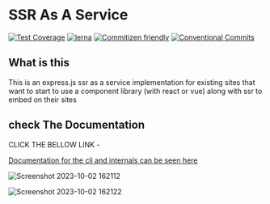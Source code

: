 # SSR As A Service

[![Test Coverage](https://api.codeclimate.com/v1/badges/dc6838abec12c7bec10a/test_coverage)](https://codeclimate.com/github/serveside/serveside/test_coverage)
[![lerna](https://img.shields.io/badge/maintained%20with-lerna-cc00ff.svg)](https://lerna.js.org/)
[![Commitizen friendly](https://img.shields.io/badge/commitizen-friendly-brightgreen.svg)](http://commitizen.github.io/cz-cli/)
[![Conventional Commits](https://img.shields.io/badge/Conventional%20Commits-1.0.0-yellow.svg)](https://conventionalcommits.org)

## What is this

This is an express.js ssr as a service implementation for existing sites that want to start to use a component library (with react or vue) along with ssr to embed on their sites


## check The  Documentation
CLICK THE BELLOW LINK -


[Documentation for the cli and internals can be seen here](https://api.serveside.dev)

![Screenshot 2023-10-02 162112](https://github.com/Sahil1786/Petari/assets/111786720/12f7e56b-1096-4a6d-b79a-bd7f7c2a3e68)

![Screenshot 2023-10-02 162122](https://github.com/Sahil1786/Petari/assets/111786720/6cfabd77-ac99-42c3-87b7-243ab4283e9c)

